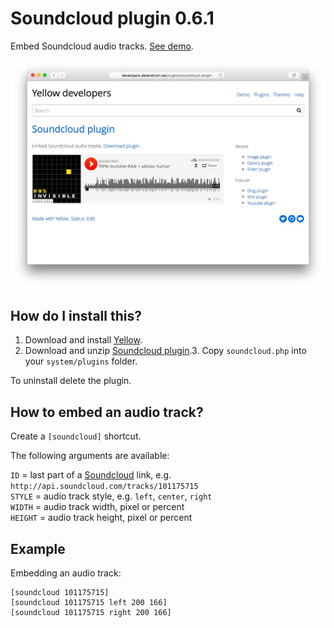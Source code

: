 Soundcloud plugin 0.6.1
=======================
Embed Soundcloud audio tracks. [See demo](http://developers.datenstrom.se/plugins/soundcloud-plugin).

[![Screenshot](soundcloud-plugin.jpg?raw=true)](http://developers.datenstrom.se/plugins/soundcloud-plugin)

How do I install this?
----------------------
1. Download and install [Yellow](https://github.com/datenstrom/yellow/).
2. Download and unzip [Soundcloud plugin](https://github.com/datenstrom/yellow-plugins/raw/master/zip/soundcloud.zip).3. Copy `soundcloud.php` into your `system/plugins` folder.

To uninstall delete the plugin.

How to embed an audio track?
----------------------------
Create a `[soundcloud]` shortcut.
 
The following arguments are available:

`ID` = last part of a [Soundcloud](http://www.soundcloud.com/) link, e.g. `http://api.soundcloud.com/tracks/101175715`  
`STYLE` = audio track style, e.g. `left`, `center`, `right`  
`WIDTH` = audio track width, pixel or percent  
`HEIGHT` = audio track height, pixel or percent   

Example
-------
Embedding an audio track:

    [soundcloud 101175715]
    [soundcloud 101175715 left 200 166]
    [soundcloud 101175715 right 200 166]
